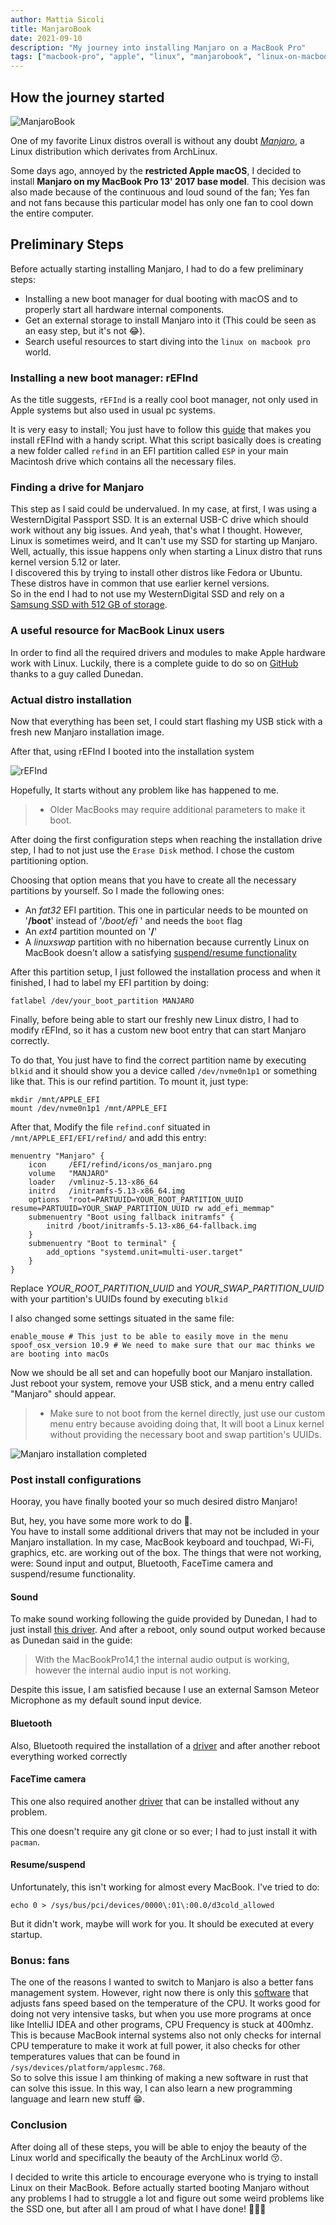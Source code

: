 ```yaml
---
author: Mattia Sicoli
title: ManjaroBook
date: 2021-09-10
description: "My journey into installing Manjaro on a MacBook Pro"
tags: ["macbook-pro", "apple", "linux", "manjarobook", "linux-on-macbook", "manjaro"]
---
```


## How the journey started

![ManjaroBook](/manjaro_book/manjaro_view.png)

One of my favorite Linux distros overall is without any doubt _[Manjaro](https://manjaro.org/)_, a Linux distribution which derivates from ArchLinux.

Some days ago, annoyed by the **restricted Apple macOS**, I decided to install **Manjaro on my MacBook Pro 13' 2017 base model**. This decision was also made because of the continuous and loud sound of the fan; Yes fan and not fans because this particular model has only one fan to cool down the entire computer. 

## Preliminary Steps

Before actually starting installing Manjaro, I had to do a few preliminary steps:
- Installing a new boot manager for dual booting with macOS and to properly start all hardware internal components.
- Get an external storage to install Manjaro into it (This could be seen as an easy step, but it's not 😂).
- Search useful resources to start diving into the `linux on macbook pro` world.

### Installing a new boot manager: rEFInd

As the title suggests, `rEFInd` is a really cool boot manager, not only used in Apple systems but also used in usual pc systems.

It is very easy to install; You just have to follow this [guide](https://www.rodsbooks.com/refind/installing.html#installsh) that makes you install rEFInd with a handy script. What this script basically does is creating a new folder called `refind` in an EFI partition called `ESP` in your main Macintosh drive which contains all the necessary files.

### Finding a drive for Manjaro

This step as I said could be undervalued. In my case, at first, I was using a WesternDigital Passport SSD. It is an external USB-C drive which should work without any big issues. And yeah, that's what I thought. However, Linux is sometimes weird, and It can't use my SSD for starting up Manjaro.  
Well, actually, this issue happens only when starting a Linux distro that runs kernel version 5.12 or later.   
I discovered this by trying to install other distros like Fedora or Ubuntu. These distros have in common that use earlier kernel versions.   
So in the end I had to not use my WesternDigital SSD and rely on a [Samsung SSD with 512 GB of storage](https://letmegooglethat.com/?q=samsung+ssd+850+evo).


### A useful resource for MacBook Linux users

In order to find all the required drivers and modules to make Apple hardware work with Linux.
Luckily, there is a complete guide to do so on [GitHub](https://github.com/Dunedan/mbp-2016-linux) thanks to a guy called Dunedan.

### Actual distro installation

Now that everything has been set, I could start flashing my USB stick with a fresh new Manjaro installation image.

After that, using rEFInd I booted into the installation system 

![rEFInd](/manjaro_book/refind.jpeg)

Hopefully, It starts without any problem like has happened to me. 
> * Older MacBooks may require additional parameters to make it boot.

After doing the first configuration steps when reaching the installation drive step, I had to not just use the `Erase Disk` method. I chose the custom partitioning option.

Choosing that option means that you have to create all the necessary partitions by yourself.
So I made the following ones:
- An _fat32_ EFI partition. This one in particular needs to be mounted on '**/boot**' instead of '_/boot/efi_ ' and needs the `boot` flag 
- An _ext4_ partition mounted on '**/**'
- A _linuxswap_ partition with no hibernation because currently Linux on MacBook doesn't allow a satisfying [suspend/resume functionality](https://github.com/Dunedan/mbp-2016-linux#suspend--hibernation)

After this partition setup, I just followed the installation process and when it finished, I had to label my EFI partition by doing:
```
fatlabel /dev/your_boot_partition MANJARO
```

Finally, before being able to start our freshly new Linux distro, I had to modify rEFInd, so it has a custom new boot entry that can start Manjaro correctly.

To do that, You just have to find the correct partition name by executing `blkid` and it should show you a device called `/dev/nvme0n1p1` or something like that. This is our refind partition. To mount it, just type:
```
mkdir /mnt/APPLE_EFI
mount /dev/nvme0n1p1 /mnt/APPLE_EFI
```  

After that, Modify the file `refind.conf` situated in `/mnt/APPLE_EFI/EFI/refind/` and add this entry:
```
menuentry "Manjaro" {
    icon     /EFI/refind/icons/os_manjaro.png
    volume   "MANJARO"
    loader   /vmlinuz-5.13-x86_64
    initrd   /initramfs-5.13-x86_64.img
    options  "root=PARTUUID=YOUR_ROOT_PARTITION_UUID resume=PARTUUID=YOUR_SWAP_PARTITION_UUID rw add_efi_memmap"
    submenuentry "Boot using fallback initramfs" {
        initrd /boot/initramfs-5.13-x86_64-fallback.img
    }
    submenuentry "Boot to terminal" {
        add_options "systemd.unit=multi-user.target"
    }
}
```
Replace _YOUR_ROOT_PARTITION_UUID_ and _YOUR_SWAP_PARTITION_UUID_ with your partition's UUIDs found by executing `blkid`

I also changed some settings situated in the same file:
```
enable_mouse # This just to be able to easily move in the menu
spoof_osx_version 10.9 # We need to make sure that our mac thinks we are booting into macOs
```

Now we should be all set and can hopefully boot our Manjaro installation. Just reboot your system, remove your USB stick, and a menu entry called "Manjaro" should appear. 
>* Make sure to not boot from the kernel directly, just use our custom menu entry because avoiding doing that, It will boot a Linux kernel without providing the necessary boot and swap partition's UUIDs.

![Manjaro installation completed](/manjaro_book/manjaro_installation_complete.png)

### Post install configurations

Hooray, you have finally booted your so much desired distro Manjaro!

But, hey, you have some more work to do 🥲.  
You have to install some additional drivers that may not be included in your Manjaro installation.
In my case, MacBook keyboard and touchpad, Wi-Fi, graphics, etc. are working out of the box.
The things that were not working, were: Sound input and output, Bluetooth, FaceTime camera and suspend/resume functionality.

#### Sound

To make sound working following the guide provided by Dunedan, I had to just install [this driver](https://github.com/davidjo/snd_hda_macbookpro).
And after a reboot, only sound output worked because as Dunedan said in the guide:

> With the MacBookPro14,1 the internal audio output is working, however the internal audio input is not working.

Despite this issue, I am satisfied because I use an external Samson Meteor Microphone as my default sound input device.

#### Bluetooth

Also, Bluetooth required the installation of a [driver](https://github.com/leifliddy/macbook12-bluetooth-driver) and after another reboot everything worked correctly

#### FaceTime camera

This one also required another [driver](https://github.com/patjak/bcwc_pcie/wiki/Installation#get-started-on-arch) that can be installed without any problem.

This one doesn't require any git clone or so ever; I had to just install it with `pacman`. 

#### Resume/suspend

Unfortunately, this isn't working for almost every MacBook. I've tried to do:
```
echo 0 > /sys/bus/pci/devices/0000\:01\:00.0/d3cold_allowed
```
But it didn't work, maybe will work for you. It should be executed at every startup.

### Bonus: fans

The one of the reasons I wanted to switch to Manjaro is also a better fans management system. However, right now there is only this [software](https://github.com/linux-on-mac/mbpfan#arch-linux) that adjusts fans speed based on the temperature of the CPU. It works good for doing not very intensive tasks, but when you use more programs at once like IntelliJ IDEA and other programs, CPU Frequency is stuck at 400mhz. This is because MacBook internal systems also not only checks for internal CPU temperature to make it work at full power, it also checks for other temperatures values that can be found in `/sys/devices/platform/applesmc.768`.  
So to solve this issue I am thinking of making a new software in rust that can solve this issue. In this way, I can also learn a new programming language and learn new stuff 😁.

### Conclusion

After doing all of these steps, you will be able to enjoy the beauty of the Linux world and specifically the beauty of the ArchLinux world 😚.

I decided to write this article to encourage everyone who is trying to install Linux on their MacBook. Before actually started booting Manjaro without any problems I had to struggle a lot and figure out some weird problems like the SSD one, but after all I am proud of what I have done! 🎊🎊🎊